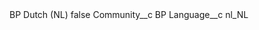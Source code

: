 <?xml version="1.0" encoding="UTF-8"?>
<CustomMetadata xmlns="http://soap.sforce.com/2006/04/metadata" xmlns:xsi="http://www.w3.org/2001/XMLSchema-instance" xmlns:xsd="http://www.w3.org/2001/XMLSchema">
    <label>BP Dutch (NL)</label>
    <protected>false</protected>
    <values>
        <field>Community__c</field>
        <value xsi:type="xsd:string">BP</value>
    </values>
    <values>
        <field>Language__c</field>
        <value xsi:type="xsd:string">nl_NL</value>
    </values>
</CustomMetadata>
